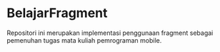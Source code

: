 # BelajarFragment
Repositori ini merupakan implementasi penggunaan fragment sebagai pemenuhan tugas mata kuliah pemrograman mobile.
